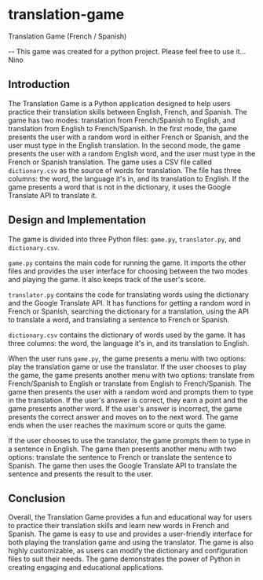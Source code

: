 # translation-game
Translation Game (French / Spanish)

-- This game was created for a python project. Please feel free to use it... Nino

## Introduction

The Translation Game is a Python application designed to help users practice their translation skills between English, French, and Spanish. The game has two modes: translation from French/Spanish to English, and translation from English to French/Spanish. In the first mode, the game presents the user with a random word in either French or Spanish, and the user must type in the English translation. In the second mode, the game presents the user with a random English word, and the user must type in the French or Spanish translation. The game uses a CSV file called `dictionary.csv` as the source of words for translation. The file has three columns: the word, the language it's in, and its translation to English. If the game presents a word that is not in the dictionary, it uses the Google Translate API to translate it.

## Design and Implementation

The game is divided into three Python files: `game.py`, `translator.py`, and `dictionary.csv`.

`game.py` contains the main code for running the game. It imports the other files and provides the user interface for choosing between the two modes and playing the game. It also keeps track of the user's score.

`translator.py` contains the code for translating words using the dictionary and the Google Translate API. It has functions for getting a random word in French or Spanish, searching the dictionary for a translation, using the API to translate a word, and translating a sentence to French or Spanish.

`dictionary.csv` contains the dictionary of words used by the game. It has three columns: the word, the language it's in, and its translation to English.

When the user runs `game.py`, the game presents a menu with two options: play the translation game or use the translator. If the user chooses to play the game, the game presents another menu with two options: translate from French/Spanish to English or translate from English to French/Spanish. The game then presents the user with a random word and prompts them to type in the translation. If the user's answer is correct, they earn a point and the game presents another word. If the user's answer is incorrect, the game presents the correct answer and moves on to the next word. The game ends when the user reaches the maximum score or quits the game.

If the user chooses to use the translator, the game prompts them to type in a sentence in English. The game then presents another menu with two options: translate the sentence to French or translate the sentence to Spanish. The game then uses the Google Translate API to translate the sentence and presents the result to the user.

## Conclusion

Overall, the Translation Game provides a fun and educational way for users to practice their translation skills and learn new words in French and Spanish. The game is easy to use and provides a user-friendly interface for both playing the translation game and using the translator. The game is also highly customizable, as users can modify the dictionary and configuration files to suit their needs. The game demonstrates the power of Python in creating engaging and educational applications.

